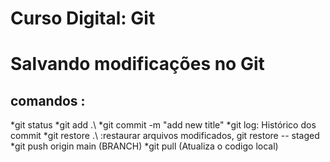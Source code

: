 # Curso Digital: Git

# Salvando modificações no Git

## comandos : 
*git status
*git add .\ 
*git commit -m "add new title" 
*git log: Histórico dos commit 
*git restore .\ :restaurar arquivos modificados, git restore -- staged 
*git push origin main (BRANCH)
*git pull (Atualiza o codigo local)


